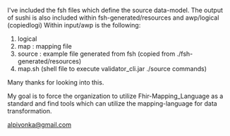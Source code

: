 I've included the fsh files which define the source data-model.
The output of sushi is also included within fsh-generated/resources and awp/logical (copiedlogi)
Within input/awp is the following:
1. logical 
2. map : mapping file
3. source : example file generated from fsh (copied from ./fsh-generated/resources)
4. map.sh (shell file to execute validator_cli.jar ./source commands)

Many thanks for looking into this. 

My goal is to force the organization to utilize Fhir-Mapping_Language as a standard and find tools which can utilize the mapping-language for data transformation. 


alpivonka@gmail.com